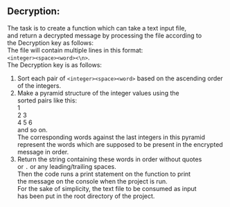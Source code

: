 ## Decryption:
The task is to create a function which can take a text input file,  
and return a decrypted message by processing the file according to  
the Decryption key as follows:  
The file will contain multiple lines in this format:  
```<integer><space><word><\n>```.  
The Decryption key is as follows:  
1. Sort each pair of ```<integer><space><word>``` based on the ascending order  
of the integers.
1. Make a pyramid structure of the integer values using the  
sorted pairs like this:  
1  
2 3  
4 5 6  
and so on.  
The corresponding words against the last integers in this pyramid  
represent the words which are supposed to be present in the encrypted  
message in order.  
1. Return the string containing these words in order without quotes  
or ```.``` or any leading/trailing spaces.  
Then the code runs a print statement on the function to print  
the message on the console when the project is run.  
For the sake of simplicity, the text file to be consumed as input  
has been put in the root directory of the project.  